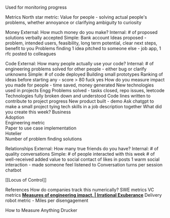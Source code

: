 Used for monitoring progress

Metrics
North star metric:
Value for people - solving actual people's problems, whether annoyance or clarifying ambiguity to curiosity

Money
External: How much money do you make?
Internal: # of proposed solutions verbally accepted
Simple: Bank account
Ideas proposed - problem, intended users, feasibility, long term potential, clear next steps, benefit to you
Problems finding
1 idea pitched to someone else - job app, 1 rfc posted to colleagues

Code
External: How many people actually use your code?
Internal: # of engineering problems solved for other people - either bug or clarify unknowns
Simple: # of code deployed
Building small prototypes
Ranking of ideas before starting any - score > 80 fuck yes
How do you measure impact you made for people - 
time saved, money generated
New technologies used in projects
Engg Problems solved - tasks closed, repo issues, leetcode
Technologies fully broken down and understood
Code lines written to contribute to project progress
New product built - demo
Ask chatgpt to make a small project tying tech skills in a job description together
What did you create this week?
Business  
Adoption  
Engineering metric  
Paper to use case implementation  
Hotelier  
Number of problem finding solutions

Relationships
External: How many true friends do you have?
Internal: # of quality conversations
Simple: # of people interacted with this week # of well-received added value to social contact of likes in posts
1 warm social interaction - made someone feel listened to
Conversation turns per session chatbot


[[Locus of Control]]


References
How do companies track this numerically?
SWE metrics
VC metrics
**[Measures of engineering impact. | Irrational Exuberance](https://lethain.com/measures-of-engineering-impact/)**
Delivery robot metric - Miles per disengagement

How to Measure Anything Drucker
